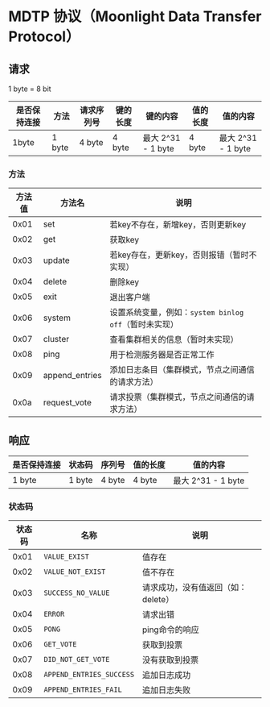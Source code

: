 # MDTP 协议（Moonlight Data Transfer Protocol）

## 请求

1 byte = 8 bit

| 是否保持连接 | 方法     | 请求序列号   | 键的长度   | 键的内容             | 值的长度   | 值的内容             |
|--------|--------|---------|--------|------------------|--------|------------------|
| 1byte  | 1 byte | 4 byte  | 4 byte | 最大 2^31 - 1 byte | 4 byte | 最大 2^31 - 1 byte |

### 方法
| 方法值  | 方法名            | 说明                                   |
|------|----------------|--------------------------------------|
| 0x01 | set            | 若key不存在，新增key，否则更新key                |
| 0x02 | get            | 获取key                                |
| 0x03 | update         | 若key存在，更新key，否则报错（暂时不实现）             |
| 0x04 | delete         | 删除key                                |
| 0x05 | exit           | 退出客户端                                |
| 0x06 | system         | 设置系统变量，例如：`system binlog off`（暂时未实现） |
| 0x07 | cluster        | 查看集群相关的信息（暂时未实现）                     |
| 0x08 | ping           | 用于检测服务器是否正常工作                        |
| 0x09 | append_entries | 添加日志条目（集群模式，节点之间通信的请求方法）             |
| 0x0a | request_vote   | 请求投票（集群模式，节点之间通信的请求方法）               |

## 响应

| 是否保持连接 | 状态码    | 序列号    | 值的长度   | 值的内容             |
|--------|--------|--------|--------|------------------|
| 1 byte | 1 byte | 4 byte | 4 byte | 最大 2^31 - 1 byte |

### 状态码

| 状态码  | 名称                       | 说明                   |
|------|--------------------------|----------------------|
| 0x01 | `VALUE_EXIST`            | 值存在                  |
| 0x02 | `VALUE_NOT_EXIST`        | 值不存在                 |
| 0x03 | `SUCCESS_NO_VALUE`       | 请求成功，没有值返回（如：delete） |
| 0x04 | `ERROR`                  | 请求出错                 |
| 0x05 | `PONG`                   | ping命令的响应            |
| 0x06 | `GET_VOTE`               | 获取到投票                |
| 0x07 | `DID_NOT_GET_VOTE`       | 没有获取到投票              |
| 0x08 | `APPEND_ENTRIES_SUCCESS` | 追加日志成功               |
| 0x09 | `APPEND_ENTRIES_FAIL`    | 追加日志失败               |
